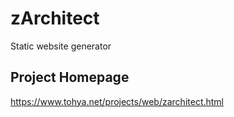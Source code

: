 # zArchitect
Static website generator

## Project Homepage
https://www.tohya.net/projects/web/zarchitect.html
